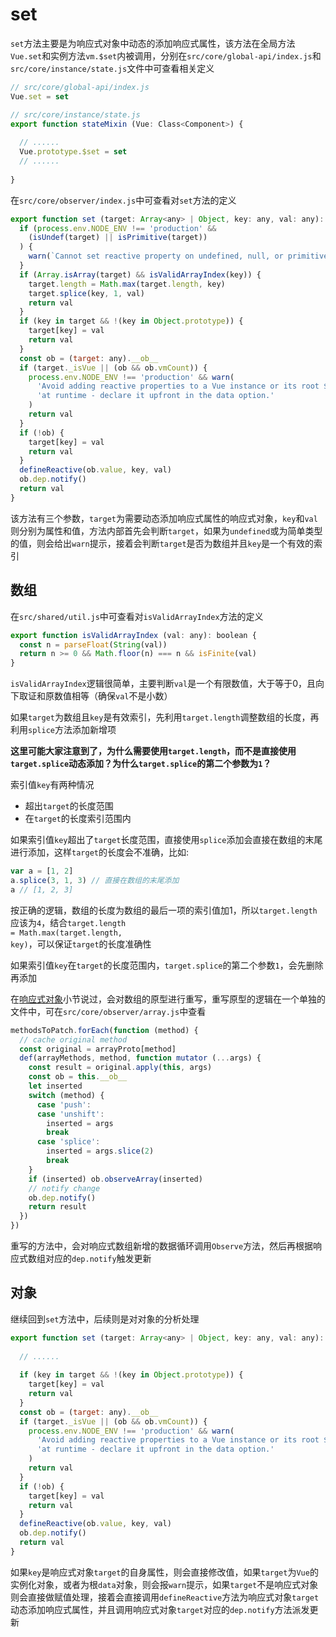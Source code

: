 # set
<code>set</code>方法主要是为响应式对象中动态的添加响应式属性，该方法在全局方法<code>Vue.set</code>和实例方法<code>vm.$set</code>内被调用，分别在<code>src/core/global-api/index.js</code>和<code>src/core/instance/state.js</code>文件中可查看相关定义
```js
// src/core/global-api/index.js
Vue.set = set

// src/core/instance/state.js
export function stateMixin (Vue: Class<Component>) {
  
  // ......
  Vue.prototype.$set = set
  // ......
	
}
```
在<code>src/core/observer/index.js</code>中可查看对<code>set</code>方法的定义
```js
export function set (target: Array<any> | Object, key: any, val: any): any {
  if (process.env.NODE_ENV !== 'production' &&
    (isUndef(target) || isPrimitive(target))
  ) {
    warn(`Cannot set reactive property on undefined, null, or primitive value: ${(target: any)}`)
  }
  if (Array.isArray(target) && isValidArrayIndex(key)) {
    target.length = Math.max(target.length, key)
    target.splice(key, 1, val)
    return val
  }
  if (key in target && !(key in Object.prototype)) {
    target[key] = val
    return val
  }
  const ob = (target: any).__ob__
  if (target._isVue || (ob && ob.vmCount)) {
    process.env.NODE_ENV !== 'production' && warn(
      'Avoid adding reactive properties to a Vue instance or its root $data ' +
      'at runtime - declare it upfront in the data option.'
    )
    return val
  }
  if (!ob) {
    target[key] = val
    return val
  }
  defineReactive(ob.value, key, val)
  ob.dep.notify()
  return val
}
```
该方法有三个参数，<code>target</code>为需要动态添加响应式属性的响应式对象，<code>key</code>和<code>val</code>则分别为属性和值，方法内部首先会判断<code>target</code>，如果为<code>undefined</code>或为简单类型的值，则会给出<code>warn</code>提示，接着会判断<code>target</code>是否为数组并且<code>key</code>是一个有效的索引

## 数组
在<code>src/shared/util.js</code>中可查看对<code>isValidArrayIndex</code>方法的定义
```js
export function isValidArrayIndex (val: any): boolean {
  const n = parseFloat(String(val))
  return n >= 0 && Math.floor(n) === n && isFinite(val)
}
```
<code>isValidArrayIndex</code>逻辑很简单，主要判断<code>val</code>是一个有限数值，大于等于0，且向下取证和原数值相等（确保<code>val</code>不是小数）

如果<code>target</code>为数组且<code>key</code>是有效索引，先利用<code>target.length</code>调整数组的长度，再利用<code>splice</code>方法添加新增项

**这里可能大家注意到了，为什么需要使用<code>target.length</code>，而不是直接使用<code>target.splice</code>动态添加？为什么<code>target.splice</code>的第二个参数为<code>1</code>？**

索引值<code>key</code>有两种情况
* 超出<code>target</code>的长度范围
* 在<code>target</code>的长度索引范围内

如果索引值<code>key</code>超出了<code>target</code>长度范围，直接使用<code>splice</code>添加会直接在数组的末尾进行添加，这样<code>target</code>的长度会不准确，比如:
```js
var a = [1, 2]
a.splice(3, 1, 3) // 直接在数组的末尾添加
a // [1, 2, 3]
```
按正确的逻辑，数组的长度为数组的最后一项的索引值加1，所以<code>target.length</code>应该为<code>4</code>，结合<code>target.length = Math.max(target.length, key)</code>，可以保证<code>target</code>的长度准确性

如果索引值<code>key</code>在<code>target</code>的长度范围内，<code>target.splice</code>的第二个参数<code>1</code>，会先删除再添加

在[响应式对象](https://lw-source-0gry9eb6c4a0e823-1305870612.tcloudbaseapp.com/vue/observe.html#%E6%95%B0%E7%BB%84%E9%83%A8%E5%88%86%E5%93%8D%E5%BA%94%E5%BC%8F)小节说过，会对数组的原型进行重写，重写原型的逻辑在一个单独的文件中，可在<code>src/core/observer/array.js</code>中查看
```js
methodsToPatch.forEach(function (method) {
  // cache original method
  const original = arrayProto[method]
  def(arrayMethods, method, function mutator (...args) {
    const result = original.apply(this, args)
    const ob = this.__ob__
    let inserted
    switch (method) {
      case 'push':
      case 'unshift':
        inserted = args
        break
      case 'splice':
        inserted = args.slice(2)
        break
    }
    if (inserted) ob.observeArray(inserted)
    // notify change
    ob.dep.notify()
    return result
  })
})
```
重写的方法中，会对响应式数组新增的数据循环调用<code>Observe</code>方法，然后再根据响应式数组对应的<code>dep.notify</code>触发更新

## 对象
继续回到<code>set</code>方法中，后续则是对对象的分析处理
```js
export function set (target: Array<any> | Object, key: any, val: any): any {
  
  // ......
  
  if (key in target && !(key in Object.prototype)) {
    target[key] = val
    return val
  }
  const ob = (target: any).__ob__
  if (target._isVue || (ob && ob.vmCount)) {
    process.env.NODE_ENV !== 'production' && warn(
      'Avoid adding reactive properties to a Vue instance or its root $data ' +
      'at runtime - declare it upfront in the data option.'
    )
    return val
  }
  if (!ob) {
    target[key] = val
    return val
  }
  defineReactive(ob.value, key, val)
  ob.dep.notify()
  return val
}
```
如果<code>key</code>是响应式对象<code>target</code>的自身属性，则会直接修改值，如果<code>target</code>为<code>Vue</code>的实例化对象，或者为根<code>data</code>对象，则会报<code>warn</code>提示，如果<code>target</code>不是响应式对象则会直接做赋值处理，接着会直接调用<code>defineReactive</code>方法为响应式对象<code>target</code>动态添加响应式属性，并且调用响应式对象<code>target</code>对应的<code>dep.notify</code>方法派发更新
